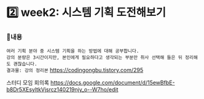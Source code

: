 # 2️⃣ week2: 시스템 기획 도전해보기

### 📌내용
`여러 기획 분야 중 시스템 기획을 하는 방법에 대해 공부합니다.`  
`강의 분량은 3시간이지만, 본인에게 필요하다고 생각되는 부분만 취사 선택해 들은 뒤 정리해도 괜찮습니다.`  
`결과물: 강의 정리본`
https://codingongbu.tistory.com/295

스터디 모임 회의록
https://docs.google.com/document/d/15ewBfbE-b8Dr5XEsyltkVjsrcz140219njy_o--W7ho/edit
